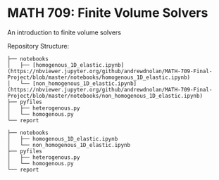 # MATH 709: Finite Volume Solvers
An introduction to finite volume solvers

Repository Structure:

```
├── notebooks  
│   ├── [homogenous_1D_elastic.ipynb](https://nbviewer.jupyter.org/github/andrewdnolan/MATH-709-Final-Project/blob/master/notebooks/homogenous_1D_elastic.ipynb)  
│   └── [non_homogenous_1D_elastic.ipynb](https://nbviewer.jupyter.org/github/andrewdnolan/MATH-709-Final-Project/blob/master/notebooks/non_homogenous_1D_elastic.ipynb)  
├── pyfiles  
│   ├── heterogenous.py  
│   └── homogenous.py  
└── report  
```

```
├── notebooks  
│   ├── homogenous_1D_elastic.ipynb
│   └── non_homogenous_1D_elastic.ipynb  
├── pyfiles  
│   ├── heterogenous.py  
│   └── homogenous.py  
└── report  
```
